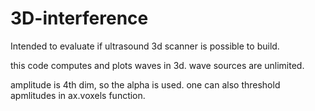 # 3D-interference


Intended to evaluate if ultrasound 3d scanner is possible to build.

this code computes and plots waves in 3d. wave sources are unlimited.

amplitude is 4th dim, so the alpha is used. one can also threshold apmlitudes in ax.voxels function.
